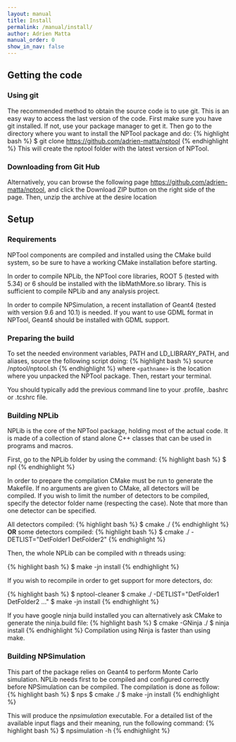 ```yaml
---
layout: manual 
title: Install 
permalink: /manual/install/
author: Adrien Matta
manual_order: 0
show_in_nav: false
---
```

## Getting the code

### Using git
The recommended method to obtain the source code is to use git. This is an
easy way to access the last version of the code. First make sure you have git
installed. If not, use your package manager to get it. Then go to the directory
where you want to install the NPTool package and do:
{% highlight bash %}
$ git clone https://github.com/adrien-matta/nptool
{% endhighlight %}
This will create the nptool folder with the latest version of NPTool.

### Downloading from Git Hub
Alternatively, you can browse the following page https://github.com/adrien-matta/nptool,
and click the Download ZIP button on the right side of the page. Then, unzip
the archive at the desire location


## Setup

### Requirements
NPTool components are compiled and installed using the CMake build system,
so be sure to have a working CMake installation before starting.

In order to compile NPLib, the NPTool core libraries, ROOT 5 (tested with 5.34)
or 6 should be installed with the libMathMore.so library.
This is sufficient to compile NPLib and any analysis project.

In order to compile NPSimulation, a recent installation of Geant4 (tested
with version 9.6 and 10.1) is needed. If you want to use GDML format in
NPTool, Geant4 should be installed with GDML support.

### Preparing the build
To set the needed environment variables, PATH and LD\_LIBRARY\_PATH, and
aliases, source the following script doing:
{% highlight bash %}
source <pathname>/nptool/nptool.sh
{% endhighlight %}
where `<pathname>` is the location where you unpacked the NPTool package.
Then, restart your terminal.

You should typically add the previous command line to your .profile,
.bashrc or .tcshrc file.

### Building NPLib
NPLib is the core of the NPTool package, holding most of the actual code. It is
made of a collection of stand alone C++ classes that can be used in programs
and macros.

First, go to the NPLib folder by using the command:
{% highlight bash %}
$ npl
{% endhighlight %}

In order to prepare the compilation CMake must be run to generate the Makefile.
If no arguments are given to CMake, all detectors will be compiled. If you wish
to limit the number of detectors to be compiled, specify the detector folder
name (respecting the case). Note that more than one detector can be specified.

All detectors compiled:
{% highlight bash %}
$ cmake ./
{% endhighlight %}
__OR__ some detectors compiled:
{% highlight bash %}
$ cmake ./ -DETLIST="DetFolder1 DetFolder2"
{% endhighlight %}

Then, the whole NPLib can be compiled with _n_ threads using:

{% highlight bash %}
$ make -jn install
{% endhighlight %}

If you wish to recompile in order to get support for more detectors, do:

{% highlight bash %}
$ nptool-cleaner
$ cmake ./ -DETLIST="DetFolder1 DetFolder2 ..."
$ make -jn install
{% endhighlight %}

If you have google ninja build installed you can alternatively ask CMake to
generate the ninja.build file:
{% highlight bash %}
$ cmake -GNinja ./
$ ninja install
{% endhighlight %}
Compilation using Ninja is faster than using make.

### Building NPSimulation
This part of the package relies on Geant4 to perform Monte Carlo simulation.
NPLib needs first to be compiled and configured correctly before NPSimulation
can be compiled. The compilation is done as follow:
{% highlight bash %}
$ nps
$ cmake ./
$ make -jn install
{% endhighlight %}

This will produce the _npsimulation_ executable. For a detailed list of the
available input flags and their meaning, run the following command:
{% highlight bash %}
$ npsimulation -h
{% endhighlight %}

